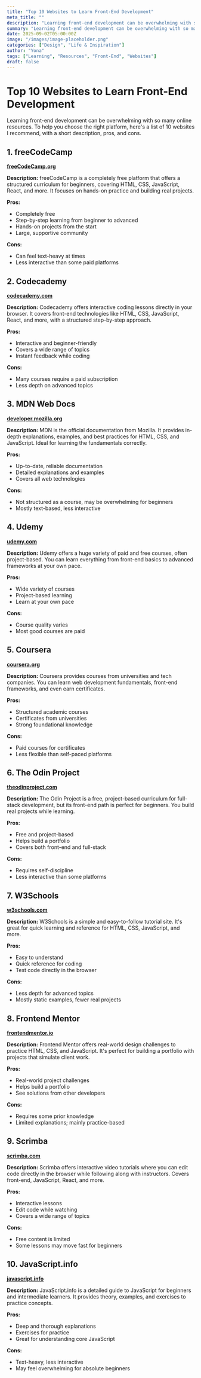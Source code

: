 ```yaml
---
title: "Top 10 Websites to Learn Front-End Development"
meta_title: ""
description: "Learning front-end development can be overwhelming with so many online resources. To help you choose the right platform, here's a list of 10 websites I recommend."
summary: "Learning front-end development can be overwhelming with so many online resources. To help you choose the right platform, here's a list of 10 websites I recommend, with a short description, pros, and cons."
date: 2025-09-02T05:00:00Z
image: "/images/image-placeholder.png"
categories: ["Design", "Life & Inspiration"]
author: "Yona"
tags: ["Learning", "Resources", "Front-End", "Websites"]
draft: false
---
```


# Top 10 Websites to Learn Front-End Development

Learning front-end development can be overwhelming with so many online resources. To help you choose the right platform, here's a list of 10 websites I recommend, with a short description, pros, and cons.

## 1. freeCodeCamp

**[freeCodeCamp.org](https://freecodecamp.org)**

**Description:** freeCodeCamp is a completely free platform that offers a structured curriculum for beginners, covering HTML, CSS, JavaScript, React, and more. It focuses on hands-on practice and building real projects.

**Pros:**
- Completely free
- Step-by-step learning from beginner to advanced
- Hands-on projects from the start
- Large, supportive community

**Cons:**
- Can feel text-heavy at times
- Less interactive than some paid platforms

## 2. Codecademy

**[codecademy.com](https://codecademy.com)**

**Description:** Codecademy offers interactive coding lessons directly in your browser. It covers front-end technologies like HTML, CSS, JavaScript, React, and more, with a structured step-by-step approach.

**Pros:**
- Interactive and beginner-friendly
- Covers a wide range of topics
- Instant feedback while coding

**Cons:**
- Many courses require a paid subscription
- Less depth on advanced topics

## 3. MDN Web Docs

**[developer.mozilla.org](https://developer.mozilla.org)**

**Description:** MDN is the official documentation from Mozilla. It provides in-depth explanations, examples, and best practices for HTML, CSS, and JavaScript. Ideal for learning the fundamentals correctly.

**Pros:**
- Up-to-date, reliable documentation
- Detailed explanations and examples
- Covers all web technologies

**Cons:**
- Not structured as a course, may be overwhelming for beginners
- Mostly text-based, less interactive

## 4. Udemy

**[udemy.com](https://udemy.com)**

**Description:** Udemy offers a huge variety of paid and free courses, often project-based. You can learn everything from front-end basics to advanced frameworks at your own pace.

**Pros:**
- Wide variety of courses
- Project-based learning
- Learn at your own pace

**Cons:**
- Course quality varies
- Most good courses are paid

## 5. Coursera

**[coursera.org](https://coursera.org)**

**Description:** Coursera provides courses from universities and tech companies. You can learn web development fundamentals, front-end frameworks, and even earn certificates.

**Pros:**
- Structured academic courses
- Certificates from universities
- Strong foundational knowledge

**Cons:**
- Paid courses for certificates
- Less flexible than self-paced platforms

## 6. The Odin Project

**[theodinproject.com](https://theodinproject.com)**

**Description:** The Odin Project is a free, project-based curriculum for full-stack development, but its front-end path is perfect for beginners. You build real projects while learning.

**Pros:**
- Free and project-based
- Helps build a portfolio
- Covers both front-end and full-stack

**Cons:**
- Requires self-discipline
- Less interactive than some platforms

## 7. W3Schools

**[w3schools.com](https://w3schools.com)**

**Description:** W3Schools is a simple and easy-to-follow tutorial site. It's great for quick learning and reference for HTML, CSS, JavaScript, and more.

**Pros:**
- Easy to understand
- Quick reference for coding
- Test code directly in the browser

**Cons:**
- Less depth for advanced topics
- Mostly static examples, fewer real projects

## 8. Frontend Mentor

**[frontendmentor.io](https://frontendmentor.io)**

**Description:** Frontend Mentor offers real-world design challenges to practice HTML, CSS, and JavaScript. It's perfect for building a portfolio with projects that simulate client work.

**Pros:**
- Real-world project challenges
- Helps build a portfolio
- See solutions from other developers

**Cons:**
- Requires some prior knowledge
- Limited explanations; mainly practice-based

## 9. Scrimba

**[scrimba.com](https://scrimba.com)**

**Description:** Scrimba offers interactive video tutorials where you can edit code directly in the browser while following along with instructors. Covers front-end, JavaScript, React, and more.

**Pros:**
- Interactive lessons
- Edit code while watching
- Covers a wide range of topics

**Cons:**
- Free content is limited
- Some lessons may move fast for beginners

## 10. JavaScript.info

**[javascript.info](https://javascript.info)**

**Description:** JavaScript.info is a detailed guide to JavaScript for beginners and intermediate learners. It provides theory, examples, and exercises to practice concepts.

**Pros:**
- Deep and thorough explanations
- Exercises for practice
- Great for understanding core JavaScript

**Cons:**
- Text-heavy, less interactive
- May feel overwhelming for absolute beginners